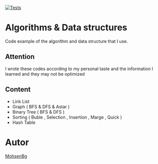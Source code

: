 [![Tests](https://github.com/MohsenBg/algorithms-data-structures/actions/workflows/rust.yml/badge.svg)](https://github.com/MohsenBg/algorithms-data-structures/actions/workflows/rust.yml)
# Algorithms & Data structures
Code example of the algorithm and data structure that I use.
## Attention 
I wrote these codes according to my personal taste and the information I learned and they may not be optimized

## Content
* Link List
* Graph ( BFS & DFS & Astar )
* Binary Tree ( BFS & DFS )
* Sorting ( Buble , Selection , Insertion , Marge , Quick )
* Hash Table

# Autor
[MohsenBg](https://github.com/MohsenBg)

